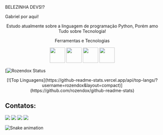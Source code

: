 
BELEZINHA DEVS!?

 Gabriel por aqui!


<p align="center">
Estudo atualmente sobre a linguagem de programação Python, Porém amo Tudo sobre Tecnologia!
</p>



<p align="center">
Ferramentas e Tecnologias
</p>

<p align="center">
<img src="https://cdn.jsdelivr.net/gh/devicons/devicon/icons/python/python-original-wordmark.svg" width="50" height="50" /> <img src="https://cdn.jsdelivr.net/gh/devicons/devicon/icons/pycharm/pycharm-original.svg" width="50" height="50" /> <img src="https://cdn.jsdelivr.net/gh/devicons/devicon/icons/r/r-original.svg" width="50" height="50" /> <img src="https://cdn.jsdelivr.net/gh/devicons/devicon/icons/cplusplus/cplusplus-original.svg" width="50" height="50" />
</p>


[![Rozendox Status](https://github-readme-stats.vercel.app/api?username=rozendox&show_icons=true)

<p align="center">
[![Top Linguagens](https://github-readme-stats.vercel.app/api/top-langs/?username=rozendox&layout=compact)](https://github.com/rozendox/github-readme-stats)
</p>

 
 ## Contatos:

<div>
<a href="https://instagram.com/rozendox_" target="_blank"><img src="https://img.shields.io/badge/-Instagram-%23E4405F?style=for-the-badge&logo=instagram&logoColor=white" target="_blank"></a>
<a href="https://www.twitch.tv/rozeendox" target="_blank"><img src="https://img.shields.io/badge/Twitch-9146FF?style=for-the-badge&logo=twitch&logoColor=white" target="_blank"></a>
<a href = "mailto:roxy.py@protonmail.com"><img src="https://img.shields.io/badge/Gmail-D14836?style=for-the-badge&logo=gmail&logoColor=white" target="_blank"></a>
<a href="https://www.linkedin.com/in/cgrox/" target="_blank"><img src="https://img.shields.io/badge/-LinkedIn-%230077B5?style=for-the-badge&logo=linkedin&logoColor=white" target="_blank"></a>   
</div>
 
![Snake animation](https://github.com/rozendox/rozendox/blob/output/github-contribution-grid-snake.svg)
